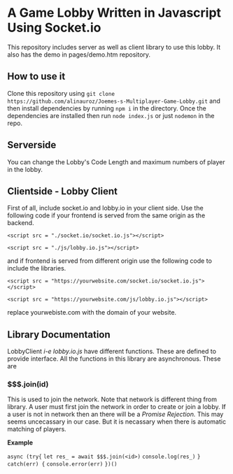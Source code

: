 # A Game Lobby Written in Javascript Using Socket.io

This repository includes server as well as client library to use this lobby. It also has the demo in pages/demo.htm repository.

## How to use it

Clone this repository using `git clone https://github.com/alinauroz/Joemes-s-Multiplayer-Game-Lobby.git` and then install dependencies by running `npm i` in the directory. Once the dependencies are installed then run `node index.js` or just `nodemon` in the repo.

## Serverside

You can change the Lobby's Code Length and maximum numbers of player in the lobby.

## Clientside - Lobby Client

First of all, include socket.io and lobby.io in your client side. Use the following code if your frontend is served from the same origin as the backend.

`<script src = "./socket.io/socket.io.js"></script>`

`<script src = "./js/lobby.io.js"></script>`

and if frontend is served from different origin use the following code to include the libraries.

`<script src = "https://yourwebsite.com/socket.io/socket.io.js"></script>`

`<script src = "https://yourwebsite.com/js/lobby.io.js"></script>`

replace yourwebiste.com with the domain of your website.

## Library Documentation

LobbyClient _i-e lobby.io.js_ have different functions. These are defined to provide interface. All the functions in this library are asynchronous. These are

### $$$.join(id) 
This is used to join the network. Note that network is different thing from library. A user must first join the network in order to create or join a lobby. If a user is not in network then an there will be a _Promise Rejection._
This may seems uncecassary in our case. But it is necassary when there is automatic matching of players.

__Example__

`async (try{`
    `let res_ = await $$$.join(<id>)` 
    `console.log(res_)`
`} catch(err) {`
    `console.error(err)`
`})()`




